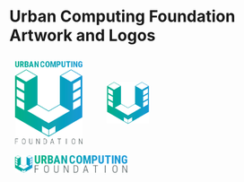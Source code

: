 # Urban Computing Foundation Artwork and Logos

<img src="/ucf/stacked/color/ucf-color-stacked.png" width="120" style="display:inline;vertical-align:middle;padding:2%">&nbsp;  &nbsp;  &nbsp; <img src="/ucf/icon/color/ucf-color-icon.png" width="75" style="display:inline;vertical-align:middle;padding:2%">     &nbsp;  &nbsp;  &nbsp; <img src="/ucf/horizontal/color/ucf-color-hztl.png" width="200" style="display:inline;vertical-align:middle;padding:2%"> 
